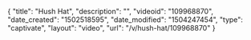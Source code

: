 {
    "title": "Hush Hat",
    "description": "",
    "videoid": "109968870",
    "date_created": "1502518595",
    "date_modified": "1504247454",
    "type": "captivate",
    "layout": "video",
    "url": "\/v\/hush-hat\/109968870"
}